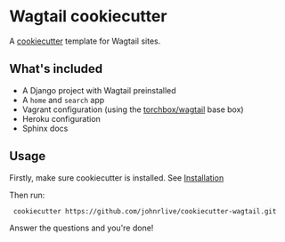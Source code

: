 Wagtail cookiecutter
====================

A [cookiecutter](https://github.com/audreyr/cookiecutter) template for Wagtail sites.


What's included
---------------

 - A Django project with Wagtail preinstalled
 - A ``home`` and ``search`` app
 - Vagrant configuration (using the [torchbox/wagtail](https://github.com/torchbox/vagrant-wagtail-base) base box)
 - Heroku configuration
 - Sphinx docs


Usage
-----

Firstly, make sure cookiecutter is installed. See [Installation](http://cookiecutter.readthedocs.org/en/latest/installation.html)

Then run:

     cookiecutter https://github.com/johnrlive/cookiecutter-wagtail.git


Answer the questions and you're done!
